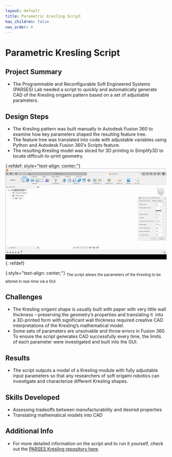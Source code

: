 ```yaml
---
layout: default
title: Parametric Kresling Script
has_children: false
nav_order: 4
---
```


# Parametric Kresling Script

## Project Summary

- The Programmable and Reconfigurable Soft Engineered Systems (PARSES) Lab needed a script to quickly and automatically generate CAD of the Kresling origami pattern based on a set of adjustable parameters.

## Design Steps

- The Kresling pattern was built manually in Autodesk Fusion 360 to examine how key parameters shaped the resulting feature tree.
- The feature tree was translated into code with adjustable variables using Python and Autodesk Fusion 360’s Scripts feature.
- The resulting Kresling model was sliced for 3D printing in Simplify3D to locate difficult-to-print geometry.

{:refdef: style="text-align: center;"}
![](images/parametric_kresling.gif)
{: refdef}

{:style="text-align: center;"}
<sub>The script allows the parameters of the Kresling to be altered in real-time via a GUI.</sub>

## Challenges

- The Kresling origami shape is usually built with paper with very little wall thickness – preserving the geometry’s properties and translating it  into a 3D-printed form with significant wall thickness required creative CAD interpretations of the Kresling’s mathematical model.
- Some sets of parameters are unsolvable and throw errors in Fusion 360. To ensure the script generates CAD successfully every time, the limits of each parameter were investigated and built into the GUI.

## Results

- The script outputs a model of a Kresling module with fully adjustable input parameters so that any researchers of soft origami robotics can investigate and characterize different Kresling shapes.

## Skills Developed

- Assessing tradeoffs between manufacturability and desired properties
- Translating mathematical models into CAD

## Additional Info

- For more detailed information on the script and to run it yourself, check out the [PARSES Kresling repository here](https://github.com/PARSES-Lab/kresling-structure).